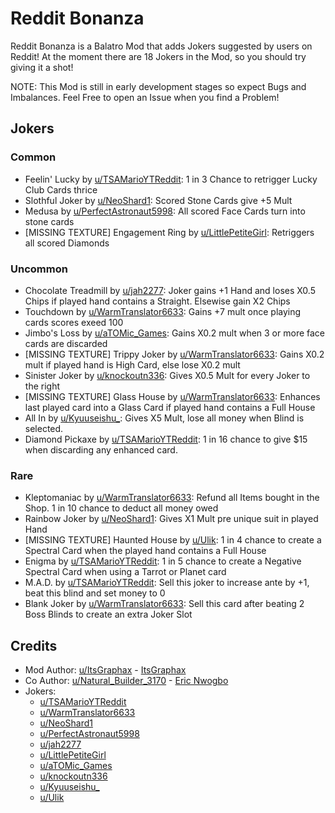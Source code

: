 # Reddit Bonanza
Reddit Bonanza is a Balatro Mod that adds Jokers suggested by users on Reddit!
At the moment there are 18 Jokers in the Mod, so you should try giving it a shot!

NOTE: This Mod is still in early development stages so expect Bugs and Imbalances.
Feel Free to open an Issue when you find a Problem!

## Jokers
### Common
- Feelin' Lucky by [u/TSAMarioYTReddit](https://reddit.com/u/TSAMarioYTReddit): 1 in 3 Chance to retrigger Lucky Club Cards thrice
- Slothful Joker by [u/NeoShard1](https://reddit.com/u/NeoShard1): Scored Stone Cards give +5 Mult
- Medusa by [u/PerfectAstronaut5998](https://reddit.com/u/PerfectAstronaut5998): All scored Face Cards turn into stone cards
- [MISSING TEXTURE] Engagement Ring by [u/LittlePetiteGirl](https://reddit.com/u/LittlePetiteGirl): Retriggers all scored Diamonds
### Uncommon
- Chocolate Treadmill by [u/jah2277](https://reddit.com/u/jah2277): Joker gains +1 Hand and loses X0.5 Chips if played hand contains a Straight. Elsewise gain X2 Chips
- Touchdown by [u/WarmTranslator6633](https://reddit.com/u/WarmTranslator6633): Gains +7 mult once playing cards scores exeed 100
- Jimbo's Loss by [u/aTOMic_Games](https://reddit.com/u/aTOMic_Games): Gains X0.2 mult when 3 or more face cards are discarded
- [MISSING TEXTURE] Trippy Joker by [u/WarmTranslator6633](https://reddit.com/u/WarmTranslator6633): Gains X0.2 mult if played hand is High Card, else lose X0.2 mult 
- Sinister Joker by [u/knockoutn336](https://reddit.com/u/knockoutn336): Gives X0.5 Mult for every Joker to the right
- [MISSING TEXTURE] Glass House by [u/WarmTranslator6633](https://reddit.com/u/WarmTranslator6633): Enhances last played card into a Glass Card if played hand contains a Full House
- All In by [u/Kyuuseishu_](https://reddit.com/u/Kyuuseishu_): Gives X5 Mult, lose all money when Blind is selected.
- Diamond Pickaxe by [u/TSAMarioYTReddit](https://reddit.com/u/TSAMarioYTReddit): 1 in 16 chance to give $15 when discarding any enhanced card.
### Rare
- Kleptomaniac by [u/WarmTranslator6633](https://reddit.com/u/WarmTranslator6633): Refund all Items bought in the Shop. 1 in 10 chance to deduct all money owed
- Rainbow Joker by [u/NeoShard1](https://reddit.com/u/NeoShard1): Gives X1 Mult pre unique suit in played Hand
- [MISSING TEXTURE] Haunted House by [u/Ulik](https://reddit.com/u/Ulik): 1 in 4 chance to create a Spectral Card when the played hand contains a Full House
- Enigma by [u/TSAMarioYTReddit](https://reddit.com/u/TSAMarioYTReddit): 1 in 5 chance to create a Negative Spectral Card when using a Tarrot or Planet card
- M.A.D. by [u/TSAMarioYTReddit](https://reddit.com/u/TSAMarioYTReddit): Sell this joker to increase ante by +1, beat this blind and set money to 0
- Blank Joker by [u/WarmTranslator6633](https://reddit.com/u/WarmTranslator6633): Sell this card after beating 2 Boss Blinds to create an extra Joker Slot

## Credits
- Mod Author: [u/ItsGraphax](https://reddit.com/u/ItsGraphax) - [ItsGraphax](github.com/ItsGraphax)
- Co Author: [u/Natural_Builder_3170](https://reddit.com/u/Natural_Builder_3170) - [Eric Nwogbo](https://github.com/Git-i)
- Jokers:
    - [u/TSAMarioYTReddit](https://reddit.com/u/TSAMarioYTReddit)
    - [u/WarmTranslator6633](https://reddit.com/u/WarmTranslator6633)
    - [u/NeoShard1](https://reddit.com/u/NeoShard1)
    - [u/PerfectAstronaut5998](https://reddit.com/u/PerfectAstronaut5998)
    - [u/jah2277](https://reddit.com/u/jah2277)
    - [u/LittlePetiteGirl](https://reddit.com/u/LittlePetiteGirl)
    - [u/aTOMic_Games](https://reddit.com/u/aTOMic_Games)
    - [u/knockoutn336](https://reddit.com/u/knockoutn336)
    - [u/Kyuuseishu_](https://reddit.com/u/Kyuuseishu_)
    - [u/Ulik](https://reddit.com/u/Ulik)
